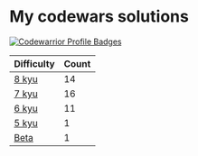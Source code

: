 # My codewars solutions


[![Codewarrior Profile Badges](https://www.codewars.com/users/Unvares/badges/large)](https://www.codewars.com/users/Unvares)


| Difficulty                                                     | Count  |
| -------------------------------------------------------------- | ------  |
| [8 kyu](https://github.com/Unvares/codewars/tree/master/8-kyu) |   14   | 
| [7 kyu](https://github.com/Unvares/codewars/tree/master/7-kyu) |   16   |
| [6 kyu](https://github.com/Unvares/codewars/tree/master/6-kyu) |   11   |
| [5 kyu](https://github.com/Unvares/codewars/tree/master/5-kyu) |    1   |
| [Beta](https://github.com/Unvares/codewars/tree/master/Beta)   |    1   |
